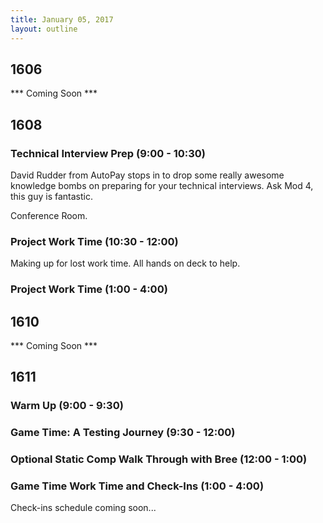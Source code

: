 ```yaml
---
title: January 05, 2017
layout: outline
---
```


## 1606
*** Coming Soon ***

## 1608

### Technical Interview Prep (9:00 - 10:30)  
David Rudder from AutoPay stops in to drop some really awesome knowledge bombs on preparing for your technical interviews. Ask Mod 4, this guy is fantastic.  

Conference Room.

### Project Work Time (10:30 - 12:00)
Making up for lost work time. All hands on deck to help.

### Project Work Time (1:00 - 4:00)


## 1610
*** Coming Soon ***

## 1611

### Warm Up (9:00 - 9:30)

### Game Time: A Testing Journey (9:30 - 12:00)

### Optional Static Comp Walk Through with Bree (12:00 - 1:00)

### Game Time Work Time and Check-Ins (1:00 - 4:00)

Check-ins schedule coming soon...
